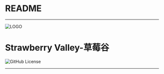 # README
***
![LOGO](https://github.com/JamesXiaoMo/StrawberryValleyProject_Desktop/blob/master/pics/main.ico)
# Strawberry Valley-草莓谷
![GitHub License](https://img.shields.io/github/license/JamesXiaoMo/StrawberryValleyProject_Desktop)
***